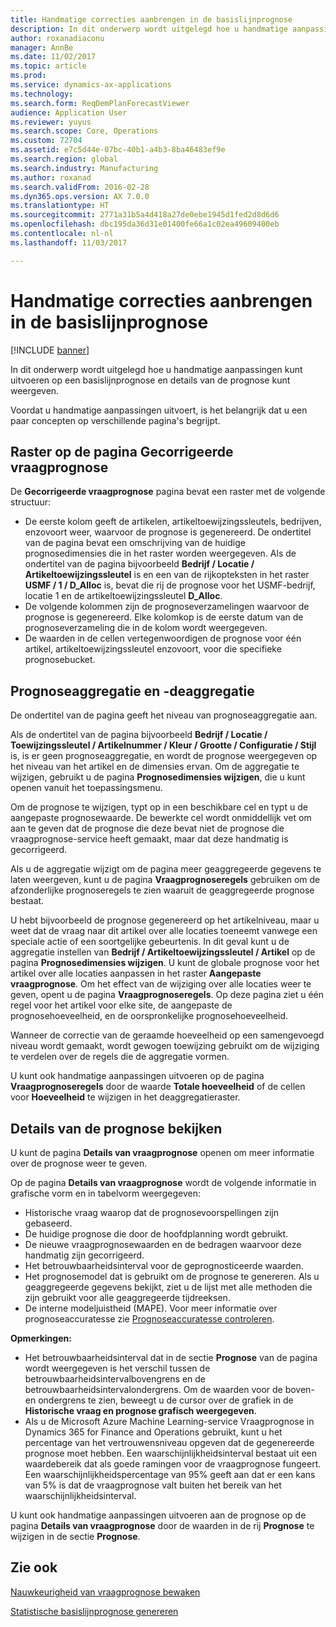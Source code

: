 ```yaml
---
title: Handmatige correcties aanbrengen in de basislijnprognose
description: In dit onderwerp wordt uitgelegd hoe u handmatige aanpassingen kunt uitvoeren op een basislijnprognose en details van de prognose kunt weergeven.
author: roxanadiaconu
manager: AnnBe
ms.date: 11/02/2017
ms.topic: article
ms.prod: 
ms.service: dynamics-ax-applications
ms.technology: 
ms.search.form: ReqDemPlanForecastViewer
audience: Application User
ms.reviewer: yuyus
ms.search.scope: Core, Operations
ms.custom: 72704
ms.assetid: e7c5d44e-07bc-40b1-a4b3-8ba46483ef9e
ms.search.region: global
ms.search.industry: Manufacturing
ms.author: roxanad
ms.search.validFrom: 2016-02-28
ms.dyn365.ops.version: AX 7.0.0
ms.translationtype: HT
ms.sourcegitcommit: 2771a31b5a4d418a27de0ebe1945d1fed2d8d6d6
ms.openlocfilehash: dbc195da36d31e01400fe66a1c02ea49609400eb
ms.contentlocale: nl-nl
ms.lasthandoff: 11/03/2017

---
```


# <a name="make-manual-adjustments-to-the-baseline-forecast"></a>Handmatige correcties aanbrengen in de basislijnprognose

[!INCLUDE [banner](../includes/banner.md)]

In dit onderwerp wordt uitgelegd hoe u handmatige aanpassingen kunt uitvoeren op een basislijnprognose en details van de prognose kunt weergeven. 

Voordat u handmatige aanpassingen uitvoert, is het belangrijk dat u een paar concepten op verschillende pagina's begrijpt.

## <a name="grid-on-the-adjusted-demand-forecast-page"></a>Raster op de pagina Gecorrigeerde vraagprognose
De **Gecorrigeerde vraagprognose** pagina bevat een raster met de volgende structuur:

-   De eerste kolom geeft de artikelen, artikeltoewijzingssleutels, bedrijven, enzovoort weer, waarvoor de prognose is gegenereerd. De ondertitel van de pagina bevat een omschrijving van de huidige prognosedimensies die in het raster worden weergegeven. Als de ondertitel van de pagina bijvoorbeeld **Bedrijf / Locatie / Artikeltoewijzingssleutel** is en een van de rijkopteksten in het raster **USMF / 1 / D\_Alloc** is, bevat die rij de prognose voor het USMF-bedrijf, locatie 1 en de artikeltoewijzingssleutel **D\_Alloc**.
-   De volgende kolommen zijn de prognoseverzamelingen waarvoor de prognose is gegenereerd. Elke kolomkop is de eerste datum van de prognoseverzameling die in de kolom wordt weergegeven.
-   De waarden in de cellen vertegenwoordigen de prognose voor één artikel, artikeltoewijzingssleutel enzovoort, voor die specifieke prognosebucket.

## <a name="forecast-aggregation-and-de-aggregation"></a>Prognoseaggregatie en -deaggregatie
De ondertitel van de pagina geeft het niveau van prognoseaggregatie aan. 

Als de ondertitel van de pagina bijvoorbeeld **Bedrijf / Locatie / Toewijzingssleutel / Artikelnummer / Kleur / Grootte / Configuratie / Stijl** is, is er geen prognoseaggregatie, en wordt de prognose weergegeven op het niveau van het artikel en de dimensies ervan. Om de aggregatie te wijzigen, gebruikt u de pagina **Prognosedimensies wijzigen**, die u kunt openen vanuit het toepassingsmenu. 

Om de prognose te wijzigen, typt op in een beschikbare cel en typt u de aangepaste prognosewaarde. De bewerkte cel wordt onmiddellijk vet om aan te geven dat de prognose die deze bevat niet de prognose die vraagprognose-service heeft gemaakt, maar dat deze handmatig is gecorrigeerd. 

Als u de aggregatie wijzigt om de pagina meer geaggregeerde gegevens te laten weergeven, kunt u de pagina **Vraagprognoseregels** gebruiken om de afzonderlijke prognoseregels te zien waaruit de geaggregeerde prognose bestaat. 

U hebt bijvoorbeeld de prognose gegenereerd op het artikelniveau, maar u weet dat de vraag naar dit artikel over alle locaties toeneemt vanwege een speciale actie of een soortgelijke gebeurtenis. In dit geval kunt u de aggregatie instellen van **Bedrijf / Artikeltoewijzingssleutel / Artikel** op de pagina **Prognosedimensies wijzigen**. U kunt de globale prognose voor het artikel over alle locaties aanpassen in het raster **Aangepaste vraagprognose**. Om het effect van de wijziging over alle locaties weer te geven, opent u de pagina **Vraagprognoseregels**. Op deze pagina ziet u één regel voor het artikel voor elke site, de aangepaste de prognosehoeveelheid, en de oorspronkelijke prognosehoeveelheid. 

Wanneer de correctie van de geraamde hoeveelheid op een samengevoegd niveau wordt gemaakt, wordt gewogen toewijzing gebruikt om de wijziging te verdelen over de regels die de aggregatie vormen. 

U kunt ook handmatige aanpassingen uitvoeren op de pagina **Vraagprognoseregels** door de waarde **Totale hoeveelheid** of de cellen voor **Hoeveelheid** te wijzigen in het deaggregatieraster.

## <a name="viewing-details-of-the-forecast"></a>Details van de prognose bekijken
U kunt de pagina **Details van vraagprognose** openen om meer informatie over de prognose weer te geven. 

Op de pagina **Details van vraagprognose** wordt de volgende informatie in grafische vorm en in tabelvorm weergegeven:

-   Historische vraag waarop dat de prognosevoorspellingen zijn gebaseerd.
-   De huidige prognose die door de hoofdplanning wordt gebruikt.
-   De nieuwe vraagprognosewaarden en de bedragen waarvoor deze handmatig zijn gecorrigeerd.
-   Het betrouwbaarheidsinterval voor de geprognosticeerde waarden.
-   Het prognosemodel dat is gebruikt om de prognose te genereren. Als u geaggregeerde gegevens bekijkt, ziet u de lijst met alle methoden die zijn gebruikt voor alle geaggregeerde tijdreeksen.
-   De interne modeljuistheid (MAPE). Voor meer informatie over prognoseaccuratesse zie [Prognoseaccuratesse controleren](monitor-forecast-accuracy.md).

**Opmerkingen:**

-   Het betrouwbaarheidsinterval dat in de sectie **Prognose** van de pagina wordt weergegeven is het verschil tussen de betrouwbaarheidsintervalbovengrens en de betrouwbaarheidsintervalondergrens. Om de waarden voor de boven- en ondergrens te zien, beweegt u de cursor over de grafiek in de **Historische vraag en prognose grafisch weergegeven**.
-   Als u de Microsoft Azure Machine Learning-service Vraagprognose in Dynamics 365 for Finance and Operations gebruikt, kunt u het percentage van het vertrouwensniveau opgeven dat de gegenereerde prognose moet hebben. Een waarschijnlijkheidsinterval bestaat uit een waardebereik dat als goede ramingen voor de vraagprognose fungeert. Een waarschijnlijkheidspercentage van 95% geeft aan dat er een kans van 5% is dat de vraagprognose valt buiten het bereik van het waarschijnlijkheidsinterval.

U kunt ook handmatige aanpassingen uitvoeren aan de prognose op de pagina **Details van vraagprognose** door de waarden in de rij **Prognose** te wijzigen in de sectie **Prognose**.

<a name="see-also"></a>Zie ook
--------

[Nauwkeurigheid van vraagprognose bewaken](monitor-forecast-accuracy.md)

[Statistische basislijnprognose genereren](generate-statistical-baseline-forecast.md)




